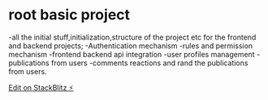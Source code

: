 # root basic project

-all the initial stuff,initialization,structure of the project etc for the frontend and backend projects;
-Authentication mechanism
-rules and permission mechanism
-frontend backend api integration
-user profiles management
-publications from users
-comments reactions and rand the publications from users.

[Edit on StackBlitz ⚡️](https://stackblitz.com/edit/nextjs-c6ywuj)
